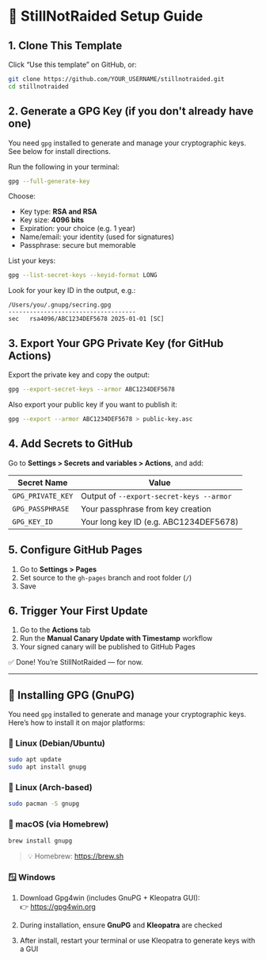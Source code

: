# 🧰 StillNotRaided Setup Guide

## 1. Clone This Template

Click “Use this template” on GitHub, or:

```bash
git clone https://github.com/YOUR_USERNAME/stillnotraided.git
cd stillnotraided
```

## 2. Generate a GPG Key (if you don't already have one)

You need `gpg` installed to generate and manage your cryptographic keys. See below for install directions.

Run the following in your terminal:

```bash
gpg --full-generate-key
```

Choose:
- Key type: **RSA and RSA**
- Key size: **4096 bits**
- Expiration: your choice (e.g. 1 year)
- Name/email: your identity (used for signatures)
- Passphrase: secure but memorable

List your keys:

```bash
gpg --list-secret-keys --keyid-format LONG
```

Look for your key ID in the output, e.g.:

```
/Users/you/.gnupg/secring.gpg
------------------------------------
sec   rsa4096/ABC1234DEF5678 2025-01-01 [SC]
```

## 3. Export Your GPG Private Key (for GitHub Actions)

Export the private key and copy the output:

```bash
gpg --export-secret-keys --armor ABC1234DEF5678
```

Also export your public key if you want to publish it:

```bash
gpg --export --armor ABC1234DEF5678 > public-key.asc
```

## 4. Add Secrets to GitHub

Go to **Settings > Secrets and variables > Actions**, and add:

| Secret Name       | Value                                    |
|-------------------|------------------------------------------|
| `GPG_PRIVATE_KEY` | Output of `--export-secret-keys --armor` |
| `GPG_PASSPHRASE`  | Your passphrase from key creation        |
| `GPG_KEY_ID`      | Your long key ID (e.g. ABC1234DEF5678)   |

## 5. Configure GitHub Pages

1. Go to **Settings > Pages**
2. Set source to the `gh-pages` branch and root folder (`/`)
3. Save

## 6. Trigger Your First Update

1. Go to the **Actions** tab
2. Run the **Manual Canary Update with Timestamp** workflow
3. Your signed canary will be published to GitHub Pages

✅ Done! You’re StillNotRaided — for now.


---

## 💾 Installing GPG (GnuPG)

You need `gpg` installed to generate and manage your cryptographic keys. Here’s how to install it on major platforms:

### 🐧 Linux (Debian/Ubuntu)
```bash
sudo apt update
sudo apt install gnupg
```

### 🐧 Linux (Arch-based)
```bash
sudo pacman -S gnupg
```

### 🍏 macOS (via Homebrew)
```bash
brew install gnupg
```

> 💡 Homebrew: https://brew.sh

### 🪟 Windows

1. Download Gpg4win (includes GnuPG + Kleopatra GUI):  
   👉 https://gpg4win.org

2. During installation, ensure **GnuPG** and **Kleopatra** are checked

3. After install, restart your terminal or use Kleopatra to generate keys with a GUI
